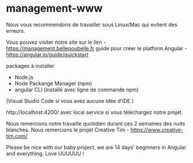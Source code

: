 # management-www

Nous vous recommendons de travailler sous Linux/Mac qui evitent des erreurs.

Vous pouvez visiter notre site sur le lien - https://management.bellepoubelle.fr
guide pour créer le platform Angular -  https://angular.io/guide/quickstart

packages à installer
  - Node.js
  - Node Packange Manager (npm)
  - angular CLI (installé avec ligne de commande npm)
  
(Visual Studio Code si vous avez aucune idée d'IDE.)

http://localhost:4200/ avec local service si vous téléchargez notre projet.

Nous remercions notre travaille quotidien durant ces 2 semaines des nuits blanches.
Nous remercions le projet Creative Tim - https://www.creative-tim.com/


Please be nice with our baby project, we are 14 days' beginners in Angular and everything. Love UUUUUU ! 


